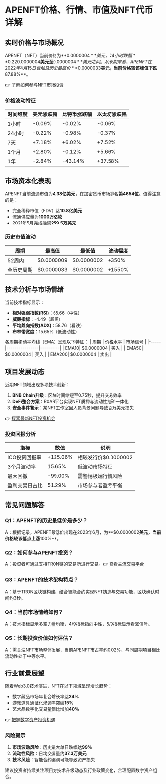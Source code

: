 # APENFT价格、行情、市值及NFT代币详解

## 实时价格与市场概况

APENFT（NFT）当前价格为**$0.0000004**美元，24小时跌幅**0.22%**。市场深度显示，该代币近期波动幅度较小，24小时交易区间维持在**$0.0000004**美元至**$0.0000004**美元之间。从长期来看，APENFT在2022年4月15日曾触及历史最高价**$0.0000033**美元，当前价格较该峰值下跌**87.88%**。

👉 [了解如何参与NFT市场投资](https://bit.ly/okx_welcome)

### 价格波动特征
| 时间维度 | 美元涨跌幅 | 比特币涨跌幅 | 以太坊涨跌幅 |
|---------|------------|--------------|--------------|
| 1小时   | -0.09%     | -0.02%       | -0.06%       |
| 24小时  | -0.22%     | -0.98%       | -0.37%       |
| 7天     | +7.18%     | +6.02%       | +7.52%       |
| 1个月   | +2.80%     | -0.12%       | +5.66%       |
| 1年     | -2.84%     | -43.14%      | +37.58%      |

## 市场资本化表现

APENFT当前流通市值为**4.38亿美元**，在加密货币市场排名**第4654位**。值得注意的是：
- 完全稀释市值（FDV）达**10.8亿美元**
- 流通供应量为**1000万亿枚**
- 2021年5月完成融资**259.5万美元**

### 历史市值波动
| 周期       | 最高值       | 最低值       | 波动幅度 |
|------------|--------------|--------------|----------|
| 52周内     | $0.0000009   | $0.0000002   | +350%    |
| 全历史周期 | $0.0000033   | $0.0000002   | +1550%   |

## 技术分析与市场情绪

当前技术指标显示：
- **相对强弱指数(RSI)**：65.66（中性）
- **威廉指标**：-4.49（超买）
- **平均趋向指数(ADX)**：58.76（看跌）
- **布林带宽度**：15.65%（低波动性）

各周期移动平均线（EMA）呈现以下特征：
| 周期 | 价格水平       | 市场信号 |
|------|----------------|----------|
| EMA10| $0.0000004     | 买入     |
| EMA50| $0.0000004     | 买入     |
| EMA200| $0.0000004    | 卖出     |

## 项目发展动态

近期NFT领域出现多项技术创新：
1. **BNB Chain升级**：区块时间缩短至0.75秒，提升交易效率
2. **DeFi整合方案**：R0AR平台实现NFT质押与流动性挖矿一体化
3. **安全事件警示**：某NFT工作室因人员背景问题导致百万美元损失

👉 [探索最新NFT投资机会](https://bit.ly/okx_welcome)

### 投资回报分析
| 指标          | 数值        | 说明                  |
|---------------|-------------|-----------------------|
| ICO投资回报率 | +125.06%    | 相较发行价$0.0000002   |
| 3个月波动率   | 15.65%      | 低波动市场特征        |
| 最大回撤      | -99.00%     | 需警惕极端行情风险    |
| 盈利交易日占比| 51.29%      | 市场参与者盈亏平衡    |

## 常见问题解答

### Q1：APENFT的历史最低价是多少？
A：根据记录，APENFT最低价出现在2023年6月，为**$0.0000002**美元，当前价格较该低点上涨**100%**。

### Q2：如何参与APENFT投资？
A：投资者可通过支持TRON链的交易所进行交易。👉 [查看主流交易平台](https://bit.ly/okx_welcome)

### Q3：APENFT的技术架构特点？
A：基于TRON区块链构建，结合智能合约实现NFT铸造与交易功能，区块确认时间约3秒。

### Q4：当前市场情绪如何？
A：技术指标显示多空力量均衡，4/9指标指向中性，5/9指标显示看涨信号。

### Q5：长期投资价值如何评估？
A：需关注NFT市场整体发展，当前APENFT市占率约0.02%，与同周期项目相比流动性处于中等水平。

## 行业前景展望

随着Web3.0技术演进，NFT在以下领域呈现增长趋势：
- 数字藏品市场年复合增长率达**24%**
- 游戏道具通证化渗透率突破**15%**
- 艺术品数字化交易量同比增加**40%**

👉 [把握数字资产投资机遇](https://bit.ly/okx_welcome)

### 风险提示
1. **市场波动风险**：历史最大单日跌幅达**99%**
2. **流动性风险**：日均交易量约**37.3万美元**
3. **技术风险**：智能合约漏洞可能导致资产损失

建议投资者持续关注项目方技术升级动态及行业政策变化，合理配置数字资产组合。